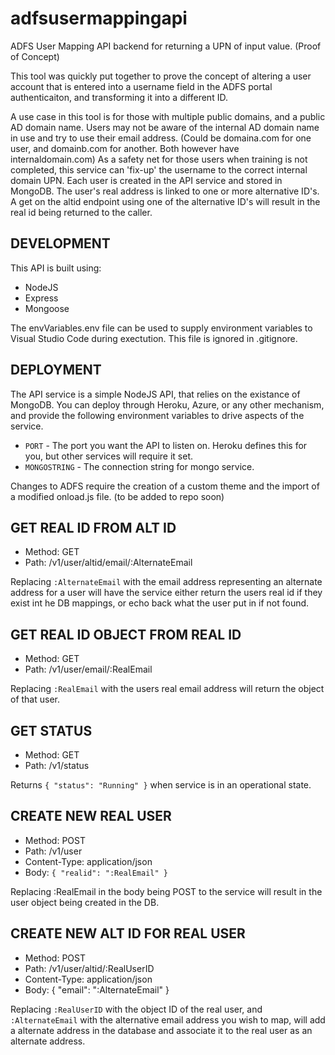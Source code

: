 # adfsusermappingapi
ADFS User Mapping API backend for returning a UPN of input value. (Proof of Concept)

This tool was quickly put together to prove the concept of altering a user account that is entered into a username field in the ADFS portal authenticaiton, and transforming it into a different ID.

A use case in this tool is for those with multiple public domains, and a public AD domain name. Users may not be aware of the internal AD domain name in use and try to use their email address. (Could be domaina.com for one user, and domainb.com for another. Both however have internaldomain.com) As a safety net for those users when training is not completed, this service can 'fix-up' the username to the correct internal domain UPN. Each user is created in the API service and stored in MongoDB. The user's real address is linked to one or more alternative ID's. A get on the altid endpoint using one of the alternative ID's will result in the real id being returned to the caller.

## DEVELOPMENT
This API is built using:

* NodeJS
* Express
* Mongoose

The envVariables.env file can be used to supply environment variables to Visual Studio Code during exectution. This file is ignored in .gitignore.

## DEPLOYMENT
The API service is a simple NodeJS API, that relies on the existance of MongoDB. You can deploy through Heroku, Azure, or any other mechanism, and provide the following environment variables to drive aspects of the service.

* `PORT` - The port you want the API to listen on. Heroku defines this for you, but other services will require it set.
* `MONGOSTRING` - The connection string for mongo service.

Changes to ADFS require the creation of a custom theme and the import of a modified onload.js file. (to be added to repo soon)

## GET REAL ID FROM ALT ID

* Method: GET
* Path: /v1/user/altid/email/:AlternateEmail

Replacing `:AlternateEmail` with the email address representing an alternate address for a user will have the service either return the users real id if they exist int he DB mappings, or echo back what the user put in if not found.

## GET REAL ID OBJECT FROM REAL ID

* Method: GET
* Path: /v1/user/email/:RealEmail

Replacing `:RealEmail` with the users real email address will return the object of that user.

## GET STATUS

* Method: GET
* Path: /v1/status

Returns `{ "status": "Running" }` when service is in an operational state.

## CREATE NEW REAL USER

* Method: POST
* Path: /v1/user
* Content-Type: application/json
* Body: `{ "realid": ":RealEmail" }`

Replacing :RealEmail in the body being POST to the service will result in the user object being created in the DB.

## CREATE NEW ALT ID FOR REAL USER

* Method: POST
* Path: /v1/user/altid/:RealUserID
* Content-Type: application/json
* Body: { "email": ":AlternateEmail" }

Replacing `:RealUserID` with the object ID of the real user, and `:AlternateEmail` with the alternative email address you wish to map, will add a alternate address in the database and associate it to the real user as an alternate address.


